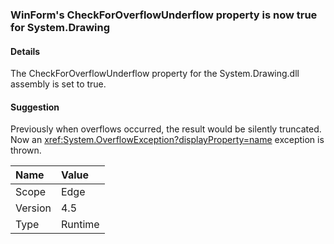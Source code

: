 ### WinForm's CheckForOverflowUnderflow property is now true for System.Drawing

#### Details

The CheckForOverflowUnderflow property for the System.Drawing.dll assembly is set to true.

#### Suggestion

Previously when overflows occurred, the result would be silently truncated. Now an <xref:System.OverflowException?displayProperty=name> exception is thrown.

| Name    | Value       |
|:--------|:------------|
| Scope   |Edge|
|Version|4.5|
|Type|Runtime|
